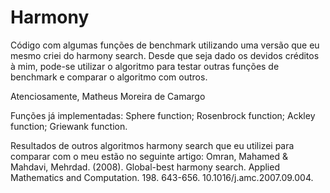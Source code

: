 # Harmony

Código com algumas funções de benchmark utilizando uma versão que eu mesmo criei do harmony search.
Desde que seja dado os devidos créditos à mim, pode-se utilizar o algoritmo para testar outras funções de benchmark e comparar o algoritmo com outros.


Atenciosamente, Matheus Moreira de Camargo


Funções já implementadas:
Sphere function;
Rosenbrock function;
Ackley function;
Griewank function.


Resultados de outros algoritmos harmony search que eu utilizei para comparar com o meu estão no seguinte artigo:
Omran, Mahamed & Mahdavi, Mehrdad. (2008). Global-best harmony search. Applied Mathematics and Computation. 198. 643-656. 10.1016/j.amc.2007.09.004. 
